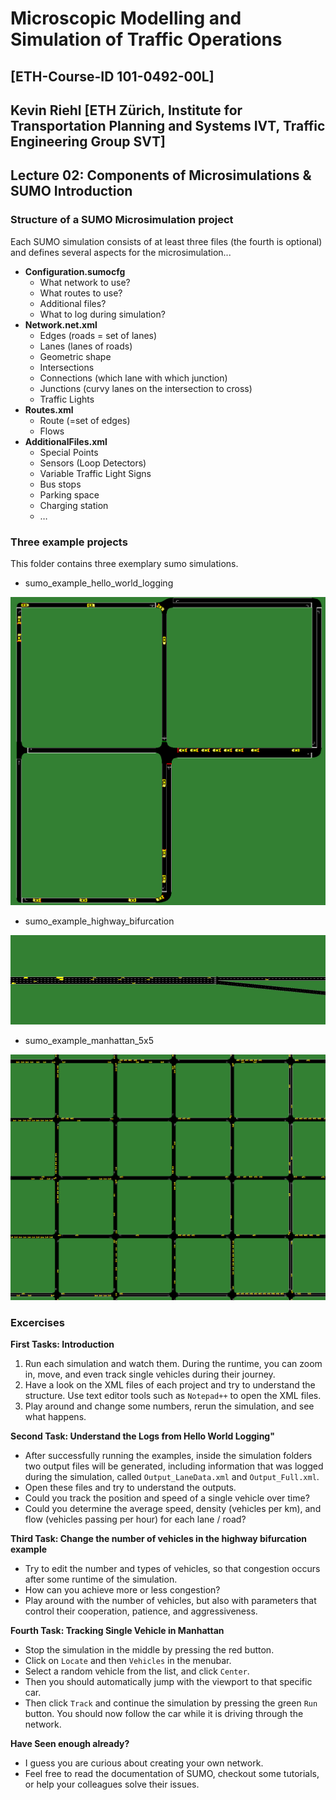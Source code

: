 # Microscopic Modelling and Simulation of Traffic Operations 
## [ETH-Course-ID 101-0492-00L]
## Kevin Riehl [ETH Zürich, Institute for Transportation Planning and Systems IVT, Traffic Engineering Group SVT]

## Lecture 02: Components of Microsimulations & SUMO Introduction

### Structure of a SUMO Microsimulation project
Each SUMO simulation consists of at least three files (the fourth is optional) and defines several aspects for the microsimulation...
- **Configuration.sumocfg**
    - What network to use?
    - What routes to use?
    - Additional files?
    - What to log during simulation?
- **Network.net.xml**
    - Edges (roads = set of lanes)
    - Lanes (lanes of roads)
    - Geometric shape
    - Intersections
    - Connections (which lane with which junction)
    - Junctions (curvy lanes on the intersection to cross)
    - Traffic Lights
- **Routes.xml**
    - Route (=set of edges)
    - Flows
- **AdditionalFiles.xml**
    - Special Points
    - Sensors (Loop Detectors)
    - Variable Traffic Light Signs
    - Bus stops
    - Parking space
    - Charging station
    - …

### Three example projects
This folder contains three exemplary sumo simulations.

- sumo_example_hello_world_logging

![Simulation Picture 1](pictures/helloworld.PNG "Simulation Picture 1")

- sumo_example_highway_bifurcation

![Simulation Picture 2](pictures/highwaybifurcation.PNG "Simulation Picture 2")

- sumo_example_manhattan_5x5

![Simulation Picture 3](pictures/manhattan.PNG "Simulation Picture 3")




### Excercises

**First Tasks: Introduction** 
1. Run each simulation and watch them. During the runtime, you can zoom in, move, and even track single vehicles during their journey.
2. Have a look on the XML files of each project and try to understand the structure. Use text editor tools such as `Notepad++` to open the XML files.
3. Play around and change some numbers, rerun the simulation, and see what happens.

**Second Task: Understand the Logs from Hello World Logging"**
- After successfully running the examples, inside the simulation folders two output files will be generated, including information that was logged during the simulation, called `Output_LaneData.xml` and `Output_Full.xml`.
- Open these files and try to understand the outputs.
- Could you track the position and speed of a single vehicle over time?
- Could you determine the average speed, density (vehicles per km), and flow (vehicles passing per hour) for each lane / road?

**Third Task: Change the number of vehicles in the highway bifurcation example**
- Try to edit the number and types of vehicles, so that congestion occurs after some runtime of the simulation.
- How can you achieve more or less congestion?
- Play around with the number of vehicles, but also with parameters that control their cooperation, patience, and aggressiveness.

**Fourth Task: Tracking Single Vehicle in Manhattan**
- Stop the simulation in the middle by pressing the red button.
- Click on `Locate` and then `Vehicles` in the menubar.
- Select a random vehicle from the list, and click `Center`.
- Then you should automatically jump with the viewport to that specific car.
- Then click `Track` and continue the simulation by pressing the green `Run` button. You should now follow the car while it is driving through the network.

**Have Seen enough already?**
- I guess you are curious about creating your own network. 
- Feel free to read the documentation of SUMO, checkout some tutorials, or help your colleagues solve their issues.
